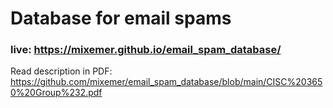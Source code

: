 # Database for email spams

### live: https://mixemer.github.io/email_spam_database/

Read description in PDF: https://github.com/mixemer/email_spam_database/blob/main/CISC%203650%20Group%232.pdf
